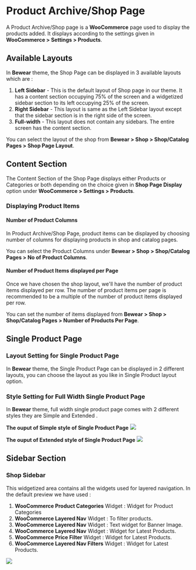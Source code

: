 # Product Archive/Shop Page

A Product Archive/Shop page is a **WooCommerce** page used to display the products added. It displays according to the settings given in **WooCommerce > Settings > Products**.

## Available Layouts

In **Bewear** theme, the Shop Page can be displayed in 3 available layouts which are :
1. **Left Sidebar** - This is the default layout of Shop page in our theme. It has a content section occupying 75% of the screen and a widgetized sidebar section to its left occupying 25% of the screen.
2. **Right Sidebar** - This layout is same as the Left Sidebar layout except that the sidebar section is in the right side of the screen.
3. **Full-width** - This layout does not contain any sidebars. The entire screen has the content section.

You can select the layout of the shop from **Bewear > Shop > Shop/Catalog Pages > Shop Page Layout**.

## Content Section

The Content Section of the Shop Page displays either Products or Categories or both depending on the choice given in **Shop Page Display** option under **WooCommerce > Settings > Products**.

### Displaying Product Items

#### Number of Product Columns

In Product Archive/Shop Page, product items can be displayed by choosing number of columns for displaying products in shop and catalog pages.

You can select the Product Columns under **Bewear > Shop > Shop/Catalog Pages > No of Product Columns**.

#### Number of Product Items displayed per Page

Once we have chosen the shop layout, we'll have the number of product items displayed per row. The number of product items per page is recommended to be a multiple of the number of product items displayed per row.

You can set the number of items displayed from **Bewear > Shop > Shop/Catalog Pages > Number of Products Per Page**.

## Single Product Page
### Layout Setting for Single Product Page

In **Bewear** theme, the Single Product Page can be displayed in 2 different layouts, you can choose the layout as you like in Single Product layout option.

### Style Setting for Full Width Single Product Page
In **Bewear** theme, full width single product page comes with 2 different styles they are Simple and Extended .

**The ouput of Simple style of Single Product Page**
![](http://transvelo.github.io/docs/bewear/images/normal-style.png)

**The ouput of Extended style of Single Product Page**
![](http://transvelo.github.io/docs/bewear/images/extended-style.png)


## Sidebar Section

### Shop Sidebar

This widgetized area contains all the widgets used for layered navigation. In the default preview we have used :

1. **WooCommerce Product Categories** Widget : Widget for Product Categories
2. **WooCommerce Layered Nav** Widget : To filter products.
3. **WooCommerce Layered Nav** Widget : Text widget for Banner Image.
4. **WooCommerce Layered Nav** Widget : Widget for Latest Products.
5. **WooCommerce Price Filter** Widget : Widget for Latest Products.
6. **WooCommerce Layered Nav Filters** Widget : Widget for Latest Products.

![](http://transvelo.github.io/docs/bewear/images/shop-sidebar-widget.png)

